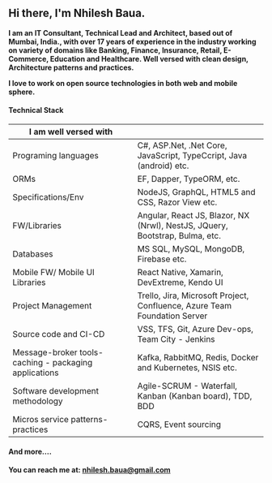 

## Hi there, I'm Nhilesh Baua.


**I am an IT Consultant, Technical Lead and Architect, based out of Mumbai, India., with over 17 years of experience in the industry working on variety of domains like Banking, Finance, Insurance, Retail, E-Commerce, Education and Healthcare. Well versed with clean design, Architecture patterns and practices.**

**I love to work on open source technologies in both web and mobile sphere.** 

#### Technical Stack

|I am well versed with |  |  
| ------------ | ------------ |
| Programing languages | C#, ASP.Net, .Net Core, JavaScript, TypeCcript, Java (android) etc. |
| ORMs| EF, Dapper, TypeORM, etc. |
| Specifications/Env | NodeJS, GraphQL, HTML5 and CSS, Razor View etc. |
| FW/Libraries | Angular, React JS, Blazor, NX (Nrwl), NestJS, JQuery, Bootstrap, Bulma, etc. |
| Databases |  MS SQL, MySQL, MongoDB, Firebase etc. |
| Mobile FW/ Mobile UI Libraries | React Native, Xamarin, DevExtreme, Kendo UI |
| Project Management|  Trello, Jira, Microsoft Project, Confluence, Azure Team Foundation Server
| Source code and CI-CD|   VSS, TFS, Git, Azure Dev-ops, Team City - Jenkins |
| Message-broker tools- caching - packaging applications | Kafka, RabbitMQ, Redis, Docker and Kubernetes, NSIS etc.|
| Software development methodology| Agile-SCRUM - Waterfall, Kanban (Kanban board), TDD, BDD|
| Micros service patterns-practices| CQRS, Event sourcing | 

#### And more....

#### You can reach me at: nhilesh.baua@gmail.com

